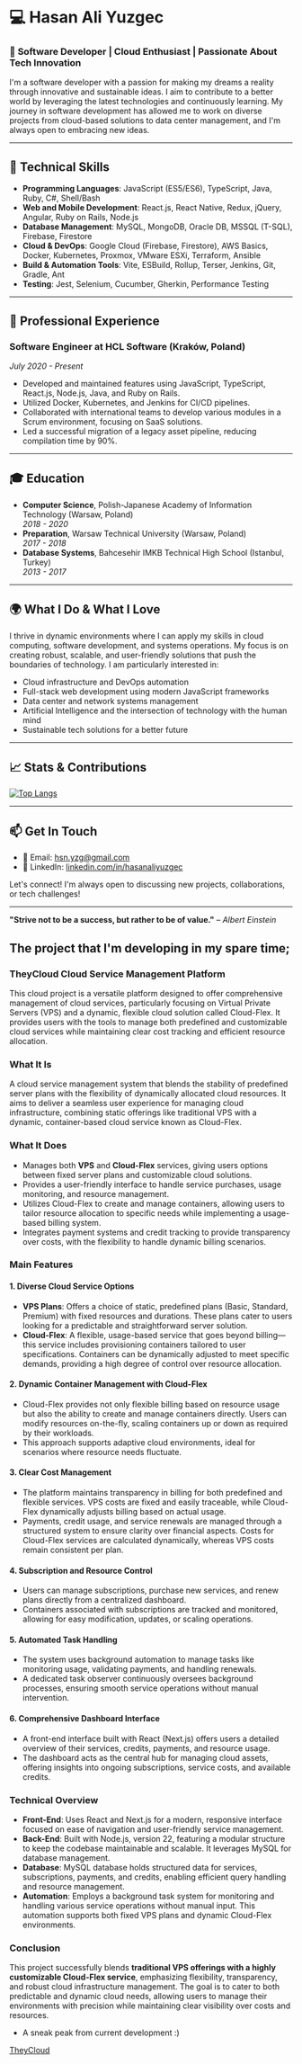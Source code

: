 # 💻 Hasan Ali Yuzgec

### 🌟 **Software Developer | Cloud Enthusiast | Passionate About Tech Innovation**
I'm a software developer with a passion for making my dreams a reality through innovative and sustainable ideas. I aim to contribute to a better world by leveraging the latest technologies and continuously learning. My journey in software development has allowed me to work on diverse projects from cloud-based solutions to data center management, and I'm always open to embracing new ideas.

---

## 🔧 **Technical Skills**

- **Programming Languages**: JavaScript (ES5/ES6), TypeScript, Java, Ruby, C#, Shell/Bash
- **Web and Mobile Development**: React.js, React Native, Redux, jQuery, Angular, Ruby on Rails, Node.js
- **Database Management**: MySQL, MongoDB, Oracle DB, MSSQL (T-SQL), Firebase, Firestore
- **Cloud & DevOps**: Google Cloud (Firebase, Firestore), AWS Basics, Docker, Kubernetes, Proxmox, VMware ESXi, Terraform, Ansible
- **Build & Automation Tools**: Vite, ESBuild, Rollup, Terser, Jenkins, Git, Gradle, Ant
- **Testing**: Jest, Selenium, Cucumber, Gherkin, Performance Testing

---

## 💼 **Professional Experience**

### **Software Engineer** at HCL Software (Kraków, Poland)  
*July 2020 - Present*

- Developed and maintained features using JavaScript, TypeScript, React.js, Node.js, Java, and Ruby on Rails.
- Utilized Docker, Kubernetes, and Jenkins for CI/CD pipelines.
- Collaborated with international teams to develop various modules in a Scrum environment, focusing on SaaS solutions.
- Led a successful migration of a legacy asset pipeline, reducing compilation time by 90%.

---

## 🎓 **Education**

- **Computer Science**, Polish-Japanese Academy of Information Technology (Warsaw, Poland)  
  *2018 - 2020*
- **Preparation**, Warsaw Technical University (Warsaw, Poland)  
  *2017 - 2018*
- **Database Systems**, Bahcesehir IMKB Technical High School (Istanbul, Turkey)  
  *2013 - 2017*

---

## 🌍 **What I Do & What I Love**

I thrive in dynamic environments where I can apply my skills in cloud computing, software development, and systems operations. My focus is on creating robust, scalable, and user-friendly solutions that push the boundaries of technology. I am particularly interested in:

- Cloud infrastructure and DevOps automation
- Full-stack web development using modern JavaScript frameworks
- Data center and network systems management
- Artificial Intelligence and the intersection of technology with the human mind
- Sustainable tech solutions for a better future

---

## 📈 **Stats & Contributions**

[![Top Langs](https://github-readme-stats.vercel.app/api/top-langs/?username=hyzco&layout=compact&theme=radical)](https://github.com/hyzco)

---

## 📫 **Get In Touch**

- 📧 Email: [hsn.yzg@gmail.com](mailto:hsn.yzg@gmail.com)
- 💼 LinkedIn: [linkedin.com/in/hasanaliyuzgec](https://www.linkedin.com/in/hasanaliyuzgec/)

Let's connect! I'm always open to discussing new projects, collaborations, or tech challenges!

---

**"Strive not to be a success, but rather to be of value."** – *Albert Einstein*


## The project that I'm developing in my spare time;

### TheyCloud Cloud Service Management Platform

This cloud project is a versatile platform designed to offer comprehensive management of cloud services, particularly focusing on Virtual Private Servers (VPS) and a dynamic, flexible cloud solution called Cloud-Flex. It provides users with the tools to manage both predefined and customizable cloud services while maintaining clear cost tracking and efficient resource allocation.

### What It Is
A cloud service management system that blends the stability of predefined server plans with the flexibility of dynamically allocated cloud resources. It aims to deliver a seamless user experience for managing cloud infrastructure, combining static offerings like traditional VPS with a dynamic, container-based cloud service known as Cloud-Flex.

### What It Does
- Manages both **VPS** and **Cloud-Flex** services, giving users options between fixed server plans and customizable cloud solutions.
- Provides a user-friendly interface to handle service purchases, usage monitoring, and resource management.
- Utilizes Cloud-Flex to create and manage containers, allowing users to tailor resource allocation to specific needs while implementing a usage-based billing system.
- Integrates payment systems and credit tracking to provide transparency over costs, with the flexibility to handle dynamic billing scenarios.

### Main Features

#### 1. Diverse Cloud Service Options
- **VPS Plans**: Offers a choice of static, predefined plans (Basic, Standard, Premium) with fixed resources and durations. These plans cater to users looking for a predictable and straightforward server solution.
- **Cloud-Flex**: A flexible, usage-based service that goes beyond billing—this service includes provisioning containers tailored to user specifications. Containers can be dynamically adjusted to meet specific demands, providing a high degree of control over resource allocation.

#### 2. Dynamic Container Management with Cloud-Flex
- Cloud-Flex provides not only flexible billing based on resource usage but also the ability to create and manage containers directly. Users can modify resources on-the-fly, scaling containers up or down as required by their workloads.
- This approach supports adaptive cloud environments, ideal for scenarios where resource needs fluctuate.

#### 3. Clear Cost Management
- The platform maintains transparency in billing for both predefined and flexible services. VPS costs are fixed and easily traceable, while Cloud-Flex dynamically adjusts billing based on actual usage.
- Payments, credit usage, and service renewals are managed through a structured system to ensure clarity over financial aspects. Costs for Cloud-Flex services are calculated dynamically, whereas VPS costs remain consistent per plan.

#### 4. Subscription and Resource Control
- Users can manage subscriptions, purchase new services, and renew plans directly from a centralized dashboard.
- Containers associated with subscriptions are tracked and monitored, allowing for easy modification, updates, or scaling operations.

#### 5. Automated Task Handling
- The system uses background automation to manage tasks like monitoring usage, validating payments, and handling renewals.
- A dedicated task observer continuously oversees background processes, ensuring smooth service operations without manual intervention.

#### 6. Comprehensive Dashboard Interface
- A front-end interface built with React (Next.js) offers users a detailed overview of their services, credits, payments, and resource usage.
- The dashboard acts as the central hub for managing cloud assets, offering insights into ongoing subscriptions, service costs, and available credits.

### Technical Overview
- **Front-End**: Uses React and Next.js for a modern, responsive interface focused on ease of navigation and user-friendly service management.
- **Back-End**: Built with Node.js, version 22, featuring a modular structure to keep the codebase maintainable and scalable. It leverages MySQL for database management.
- **Database**: MySQL database holds structured data for services, subscriptions, payments, and credits, enabling efficient query handling and resource management.
- **Automation**: Employs a background task system for monitoring and handling various service operations without manual input. This automation supports both fixed VPS plans and dynamic Cloud-Flex environments.

### Conclusion
This project successfully blends **traditional VPS offerings with a highly customizable Cloud-Flex service**, emphasizing flexibility, transparency, and robust cloud infrastructure management. The goal is to cater to both predictable and dynamic cloud needs, allowing users to manage their environments with precision while maintaining clear visibility over costs and resources.

* A sneak peak from current development :) 

[TheyCloud](https://github.com/user-attachments/assets/1febc5a2-80e3-4044-91a1-5d5c8a2a3207)

